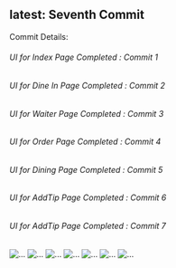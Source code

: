 <h2>latest: Seventh Commit</h2>
<p>Commit Details:</p>
<h6>UI for Index Page Completed : Commit 1</h6>
<h6>UI for Dine In Page Completed : Commit 2</h6>
<h6>UI for Waiter Page Completed : Commit 3</h6>
<h6>UI for Order Page Completed : Commit 4</h6>
<h6>UI for Dining Page Completed : Commit 5</h6>
<h6>UI for AddTip Page Completed : Commit 6</h6>
<h6>UI for AddTip Page Completed : Commit 7</h6>
<img src="./git-images/index.png" alt="...">
<img src="./git-images/dinein.png" alt="...">
<img src="./git-images/waiter.png" alt="...">
<img src="./git-images/order.png" alt="...">
<img src="./git-images/dining.png" alt="...">
<img src="./git-images/tip.png" alt="...">
<img src="./git-images/payment-summary.png" alt="...">